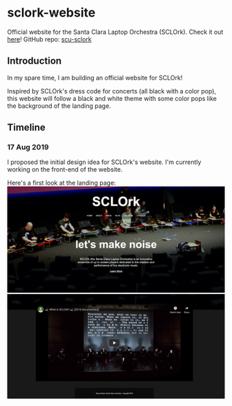 # sclork-website
Official website for the Santa Clara Laptop Orchestra (SCLOrk). 
Check it out [here](https://scu-sclork.github.io/)!
GitHub repo: [scu-sclork](https://github.com/scu-sclork/scu-sclork.github.io)

## Introduction
In my spare time, I am building an official website for SCLOrk! 

Inspired by SCLOrk's dress code for concerts (all black with a color pop), this website will follow a black and white theme with some color pops like the background of the landing page.

## Timeline

### 17 Aug 2019
I proposed the initial design idea for SCLOrk's website. I'm currently working on the front-end of the website. 

Here's a first look at the landing page:
![landing1](https://github.com/tanya-sonker/sclork-website/blob/master/project1/Screen%20Shot%202019-08-16%20at%203.09.56%20PM.png)
![landing2](https://github.com/tanya-sonker/sclork-website/blob/master/project1/Screen%20Shot%202019-08-16%20at%203.10.03%20PM.png)
